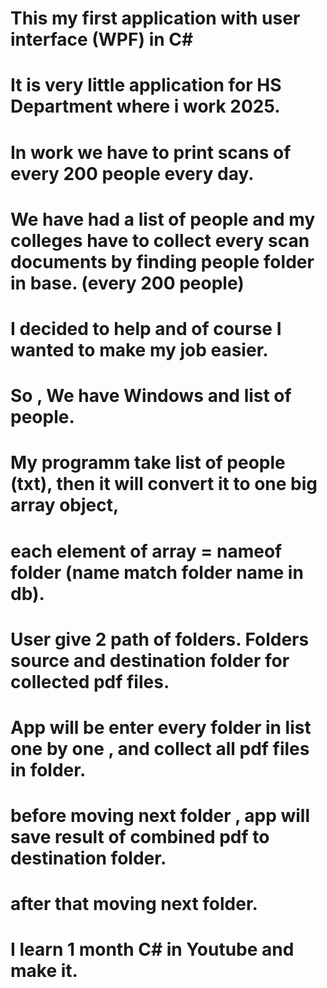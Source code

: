 # This my first application with user interface (WPF) in C#
# It is very little application for HS Department where i work 2025.
# In work we have to print scans of every 200 people every day. 
# We have had a list of people and my colleges have to collect every scan documents by finding people folder in base. (every 200 people) 
# I decided to help and of course I wanted to make my job easier. 
# So , We have Windows and list of people.
# My programm take list of people (txt), then it will convert it to one big array object,
# each element of array = nameof folder (name match folder name in db). 
# User give 2 path of folders. Folders source and destination folder for collected pdf files.  
# App will be enter every folder in list one by one , and collect all pdf files in folder.
# before moving next folder , app will save result of combined pdf to destination folder.
# after that moving next folder.
#
# I learn 1 month C# in Youtube and make it.   
